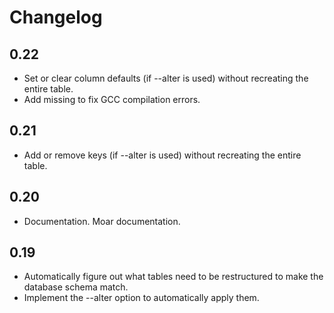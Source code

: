 Changelog
=========

0.22
----
* Set or clear column defaults (if --alter is used) without recreating the entire table.
* Add missing to fix GCC compilation errors.

0.21
----
* Add or remove keys (if --alter is used) without recreating the entire table.

0.20
----
* Documentation.  Moar documentation.

0.19
----
* Automatically figure out what tables need to be restructured to make the database schema match.
* Implement the --alter option to automatically apply them.
